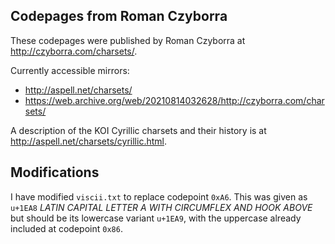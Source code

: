 Codepages from Roman Czyborra
-----------------------------

These codepages were published by Roman Czyborra at http://czyborra.com/charsets/.

Currently accessible mirrors:
- http://aspell.net/charsets/
- https://web.archive.org/web/20210814032628/http://czyborra.com/charsets/


A description of the KOI Cyrillic charsets and their history is at
http://aspell.net/charsets/cyrillic.html.


Modifications
-------------

I have modified `viscii.txt` to replace codepoint `0xA6`.
This was given as `u+1EA8` _LATIN CAPITAL LETTER A WITH CIRCUMFLEX AND HOOK ABOVE_ but should be its
lowercase variant `u+1EA9`, with the uppercase already included at codepoint `0x86`.
